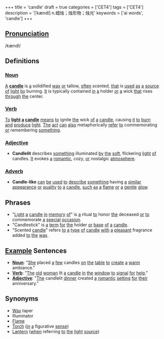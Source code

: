 +++
title = 'candle'
draft = true
categories = ['CET4']
tags = ['CET4']
description = '[ˈkændl] n.蜡烛；烛形物；烛光'
keywords = ['ai words', 'candle']
+++

## [Pronunciation](/en/post/pronunciation/)
/kændl/

## Definitions
### [Noun](/en/post/noun/)
[A](/en/post/a/) **[candle](/en/post/candle/)** is [a](/en/post/a/) solidified [wax](/en/post/wax/) [or](/en/post/or/) tallow, [often](/en/post/often/) scented, [that](/en/post/that/) is [used](/en/post/used/) [as](/en/post/as/) [a](/en/post/a/) [source](/en/post/source/) [of](/en/post/of/) [light](/en/post/light/) [by](/en/post/by/) burning. [It](/en/post/it/) is typically contained [in](/en/post/in/) [a](/en/post/a/) holder [or](/en/post/or/) [a](/en/post/a/) wick [that](/en/post/that/) rises [through](/en/post/through/) [the](/en/post/the/) center.

### [Verb](/en/post/verb/)
[To](/en/post/to/) **[light](/en/post/light/) [a](/en/post/a/) [candle](/en/post/candle/)** [means](/en/post/means/) [to](/en/post/to/) ignite [the](/en/post/the/) wick [of](/en/post/of/) [a](/en/post/a/) [candle](/en/post/candle/), causing [it](/en/post/it/) [to](/en/post/to/) [burn](/en/post/burn/) [and](/en/post/and/) [produce](/en/post/produce/) [light](/en/post/light/). [The](/en/post/the/) [act](/en/post/act/) [can](/en/post/can/) [also](/en/post/also/) metaphorically [refer](/en/post/refer/) [to](/en/post/to/) commemorating [or](/en/post/or/) remembering [something](/en/post/something/).

### [Adjective](/en/post/adjective/)
- **Candlelit** describes [something](/en/post/something/) illuminated [by](/en/post/by/) [the](/en/post/the/) [soft](/en/post/soft/), flickering [light](/en/post/light/) [of](/en/post/of/) candles. [It](/en/post/it/) evokes [a](/en/post/a/) [romantic](/en/post/romantic/), cozy, [or](/en/post/or/) nostalgic [atmosphere](/en/post/atmosphere/).

### [Adverb](/en/post/adverb/)
- **Candle-like** [can](/en/post/can/) [be](/en/post/be/) [used](/en/post/used/) [to](/en/post/to/) [describe](/en/post/describe/) [something](/en/post/something/) having [a](/en/post/a/) [similar](/en/post/similar/) [appearance](/en/post/appearance/) [or](/en/post/or/) [quality](/en/post/quality/) [to](/en/post/to/) [a](/en/post/a/) [candle](/en/post/candle/), [such](/en/post/such/) [as](/en/post/as/) [a](/en/post/a/) [flame](/en/post/flame/) [or](/en/post/or/) [a](/en/post/a/) [gentle](/en/post/gentle/) [glow](/en/post/glow/).

## Phrases
- "[Light](/en/post/light/) [a](/en/post/a/) [candle](/en/post/candle/) [in](/en/post/in/) [memory](/en/post/memory/) [of](/en/post/of/)" is [a](/en/post/a/) ritual [to](/en/post/to/) honor [the](/en/post/the/) deceased [or](/en/post/or/) [to](/en/post/to/) commemorate [a](/en/post/a/) [special](/en/post/special/) [occasion](/en/post/occasion/).
- "Candlestick" is [a](/en/post/a/) [term](/en/post/term/) [for](/en/post/for/) [the](/en/post/the/) holder [or](/en/post/or/) [base](/en/post/base/) [of](/en/post/of/) [a](/en/post/a/) [candle](/en/post/candle/).
- "Scented [candle](/en/post/candle/)" refers [to](/en/post/to/) [a](/en/post/a/) [type](/en/post/type/) [of](/en/post/of/) [candle](/en/post/candle/) [with](/en/post/with/) [a](/en/post/a/) [pleasant](/en/post/pleasant/) fragrance added [to](/en/post/to/) [the](/en/post/the/) [wax](/en/post/wax/).

## [Example](/en/post/example/) Sentences
- **[Noun](/en/post/noun/)**: "[She](/en/post/she/) placed [a](/en/post/a/) [few](/en/post/few/) candles [on](/en/post/on/) [the](/en/post/the/) [table](/en/post/table/) [to](/en/post/to/) [create](/en/post/create/) [a](/en/post/a/) [warm](/en/post/warm/) ambiance."
- **[Verb](/en/post/verb/)**: "[The](/en/post/the/) [old](/en/post/old/) [woman](/en/post/woman/) lit [a](/en/post/a/) [candle](/en/post/candle/) [in](/en/post/in/) [the](/en/post/the/) [window](/en/post/window/) [to](/en/post/to/) [signal](/en/post/signal/) [for](/en/post/for/) [help](/en/post/help/)."
- **[Adjective](/en/post/adjective/)**: "[The](/en/post/the/) candlelit [dinner](/en/post/dinner/) created [a](/en/post/a/) [romantic](/en/post/romantic/) [setting](/en/post/setting/) [for](/en/post/for/) [their](/en/post/their/) anniversary."

## Synonyms
- [Wax](/en/post/wax/) taper
- Illuminator
- [Flame](/en/post/flame/)
- [Torch](/en/post/torch/) ([in](/en/post/in/) [a](/en/post/a/) figurative [sense](/en/post/sense/))
- [Lantern](/en/post/lantern/) ([when](/en/post/when/) referring [to](/en/post/to/) [the](/en/post/the/) [light](/en/post/light/) [source](/en/post/source/))
